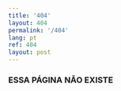 ```yaml
---
title: '404'
layout: 404
permalink: '/404'
lang: pt
ref: 404
layout: post
---
```



### ESSA PÁGINA NÃO EXISTE